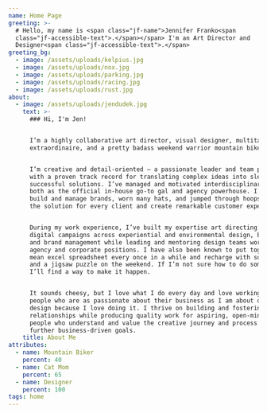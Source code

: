 ```yaml
---
name: Home Page
greeting: >-
  # Hello, my name is <span class="jf-name">Jennifer Franko<span
  class="jf-accessible-text">.</span></span> I'm an Art Director and
  Designer<span class="jf-accessible-text">.</span>
greeting_bg:
  - image: /assets/uploads/kelpius.jpg
  - image: /assets/uploads/nox.jpg
  - image: /assets/uploads/parking.jpg
  - image: /assets/uploads/racing.jpg
  - image: /assets/uploads/rust.jpg
about:
  - image: /assets/uploads/jendudek.jpg
    text: >-
      ### Hi, I'm Jen!


      I’m a highly collaborative art director, visual designer, multitasker
      extraordinaire, and a pretty badass weekend warrior mountain biker.


      I’m creative and detail-oriented — a passionate leader and team player
      with a proven track record for translating complex ideas into sleek,
      successful solutions. I’ve managed and motivated interdisciplinary teams,
      both as the official in-house go-to gal and agency powerhouse. I’ve helped
      build and manage brands, worn many hats, and jumped through hoops to find
      the solution for every client and create remarkable customer experiences.


      During my work experience, I’ve built my expertise art directing print and
      digital campaigns across experiential and environmental design, branding,
      and brand management while leading and mentoring design teams working in
      agency and corporate positions. I have also been known to put together a
      mean excel spreadsheet every once in a while and recharge with some coffee
      and a jigsaw puzzle on the weekend. If I’m not sure how to do something,
      I’ll find a way to make it happen.


      It sounds cheesy, but I love what I do every day and love working with
      people who are as passionate about their business as I am about design. I
      design because I love doing it. I thrive on building and fostering lasting
      relationships while producing quality work for aspiring, open-minded
      people who understand and value the creative journey and process to
      further business-driven goals.
    title: About Me
attributes:
  - name: Mountain Biker
    percent: 40
  - name: Cat Mom
    percent: 65
  - name: Designer
    percent: 100
tags: home
---
```


